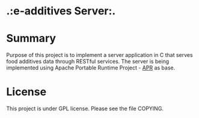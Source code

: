 .:e-additives Server:.
=============================

# Summary
Purpose of this project is to implement a server application in C that serves food additives data through RESTful services.
The server is being implemented using Apache Portable Runtime Project - [APR](http://apr.apache.org/) as base.

# License
This project is under GPL license. Please see the file COPYING.

